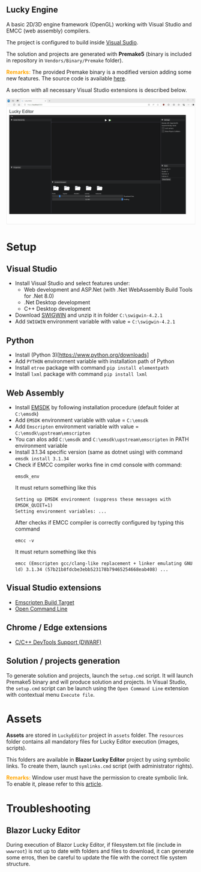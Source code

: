 ## Lucky Engine ##

A basic 2D/3D engine framework (OpenGL) working with Visual Studio and EMCC (web assembly) compilers.

The project is configured to build inside [Visual Sudio](https://visualstudio.microsoft.com/fr/downloads/).

The solution and projects are generated with **Premake5** (binary is included in repository in `Vendors/Binary/Premake` folder).

<span style="color:orange">**Remarks:**</span> The provided Premake binary is a modified version adding some new features. The source code is available [here](https://github.com/alexandrelugand/premake-core).

A section with all necessary Visual Studio extensions is described below.

![Lucky](Docs/Lucky.gif)

# Setup

## Visual Studio
- Install Visual Studio and select features under:
	- Web development and ASP.Net (with .Net WebAssembly Build Tools for .Net 8.0)
	- .Net Desktop development
	- C++ Desktop development
- Download [SWIGWIN](https://sourceforge.net/projects/swig/files/swigwin/swigwin-4.2.1/swigwin-4.2.1.zip/download) and unzip it in folder `C:\swigwin-4.2.1`
- Add `SWIGWIN` environment variable with value = `C:\swigwin-4.2.1`

## Python
- Install (Python 3)[https://www.python.org/downloads]
- Add `PYTHON` environment variable with installation path of Python
- Install `etree` package with command `pip install elementpath`
- Install `lxml` package with command `pip install lxml`

## Web Assembly
- Install [EMSDK](https://emscripten.org/docs/getting_started/downloads.html) by following installation procedure (default folder at `C:\emsdk`)
- Add `EMSDK` environment variable with value = `C:\emsdk`
- Add `Emscripten` environment variable with value = `C:\emsdk\upstream\emscripten`
- You can alos add `C:\emsdk` and `C:\emsdk\upstream\emscripten` in PATH environment variable
- Install 3.1.34 specific version (same as dotnet using) with command `emsdk install 3.1.34`
- Check if EMCC compiler works fine in cmd console with command:
    ```
    emsdk_env
    ```
    It must return something like this
    ```
    Setting up EMSDK environment (suppress these messages with EMSDK_QUIET=1)
    Setting environment variables: ...
    ```
    After checks if EMCC compiler is correctly configured by typing this command
    ```
    emcc -v
    ```
    It must return something like this
    ```
    emcc (Emscripten gcc/clang-like replacement + linker emulating GNU ld) 3.1.34 (57b21b8fdcbe3ebb523178b79465254668eab408) ...
    ```

## Visual Studio extensions

- [Emscripten Build Target](https://marketplace.visualstudio.com/items?itemName=KamenokoSoft.emscripten-build-support)
- [Open Command Line](https://marketplace.visualstudio.com/items?itemName=MadsKristensen.OpenCommandLine64)

## Chrome / Edge extensions
- [C/C++ DevTools Support (DWARF)](https://chromewebstore.google.com/detail/cc++-devtools-support-dwa/pdcpmagijalfljmkmjngeonclgbbannb)

## Solution / projects generation

To generate solution and projects, launch the `setup.cmd` script.
It will launch Premake5 binary and will produce solution and projects.
In Visual Studio, the `setup.cmd` script can be launch using the `Open Command Line` extension with contextual menu `Execute file`. 

# Assets

**Assets** are stored in `LuckyEditor` project in `assets` folder.
The `resources` folder contains all mandatory files for Lucky Editor execution (images, scripts).

This folders are available in **Blazor Lucky Editor** project by using symbolic links.
To create them, launch `symlinks.cmd` script (with administrator rights).

<span style="color:orange">**Remarks:**</span> Window user must have the permission to create symbolic link. To enable it, please refer to this [article](https://experienceleague.adobe.com/en/docs/experience-manager-learn/ams/dispatcher/git-symlinks).

# Troubleshooting

## Blazor Lucky Editor

During execution of Blazor Lucky Editor, if filesystem.txt file (include in `wwwroot`) is not up to date with folders and files to download,
it can generate some erros, then be careful to update the file with the correct file system structure.
